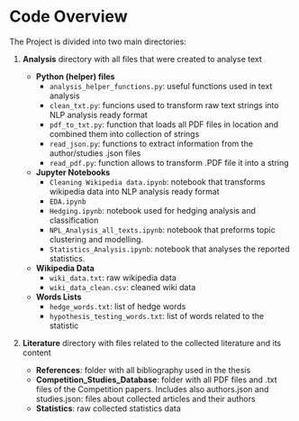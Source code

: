 # Code Overview

The Project is divided into two main directories:

1. **Analysis** directory with all files that were created to analyse text
    - **Python (helper) files**
        - `analysis_helper_functions.py`: useful functions used in text analysis
        - `clean_txt.py`: funcions used to transform raw text strings into NLP analysis ready format
        - `pdf_to_txt.py`: function that loads all PDF files in location and combined them into collection of strings
        - `read_json.py`: functions to extract information from the author/studies .json files
        - `read_pdf.py`: function allows to transform .PDF file it into a string
    - **Jupyter Notebooks**
        - `Cleaning Wikipedia data.ipynb`: notebook that transforms wikipedia data into  NLP analysis ready format
        - `EDA.ipynb`
        - `Hedging.ipynb`: notebook used for hedging analysis and classification
        - `NPL_Analysis_all_texts.ipynb`: notebook that preforms topic clustering and modelling.
        - `Statistics_Analysis.ipynb`: notebook that analyses the reported statistics.
    - **Wikipedia Data**
        - `wiki_data.txt`: raw wikipedia data
        - `wiki_data_clean.csv`: cleaned wiki data
    - **Words Lists**
        - `hedge_words.txt`: list of hedge words
        - `hypothesis_testing_words.txt`: list of words related to the statistic

2. **Literature** directory with files related to the collected literature and its content
    - **References**: folder with all bibliography used in the thesis
    - **Competition_Studies_Database**: folder with all PDF files and .txt files of the Competition papers. Includes also authors.json and studies.json: files about collected articles and their authors
    - **Statistics**: raw collected statistics data

